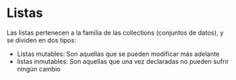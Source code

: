 # Listas

Las listas pertenecen a la familia de las collections (conjuntos de datos), y se dividen en dos tipos:

- Listas mutables: Son aquellas que se pueden modificar más adelante
- listas inmutables: Son aquellas que una vez declaradas no pueden sufrir ningún cambio
